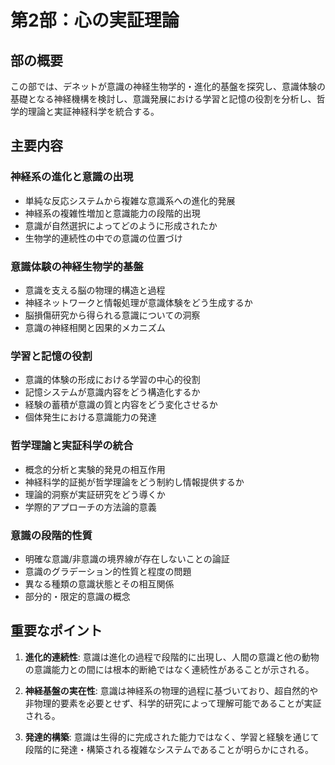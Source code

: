 # 第2部：心の実証理論

## 部の概要
この部では、デネットが意識の神経生物学的・進化的基盤を探究し、意識体験の基礎となる神経機構を検討し、意識発展における学習と記憶の役割を分析し、哲学的理論と実証神経科学を統合する。

## 主要内容

### 神経系の進化と意識の出現
- 単純な反応システムから複雑な意識系への進化的発展
- 神経系の複雑性増加と意識能力の段階的出現
- 意識が自然選択によってどのように形成されたか
- 生物学的連続性の中での意識の位置づけ

### 意識体験の神経生物学的基盤
- 意識を支える脳の物理的構造と過程
- 神経ネットワークと情報処理が意識体験をどう生成するか
- 脳損傷研究から得られる意識についての洞察
- 意識の神経相関と因果的メカニズム

### 学習と記憶の役割
- 意識的体験の形成における学習の中心的役割
- 記憶システムが意識内容をどう構造化するか
- 経験の蓄積が意識の質と内容をどう変化させるか
- 個体発生における意識能力の発達

### 哲学理論と実証科学の統合
- 概念的分析と実験的発見の相互作用
- 神経科学的証拠が哲学理論をどう制約し情報提供するか
- 理論的洞察が実証研究をどう導くか
- 学際的アプローチの方法論的意義

### 意識の段階的性質
- 明確な意識/非意識の境界線が存在しないことの論証
- 意識のグラデーション的性質と程度の問題
- 異なる種類の意識状態とその相互関係
- 部分的・限定的意識の概念

## 重要なポイント

1. **進化的連続性**: 意識は進化の過程で段階的に出現し、人間の意識と他の動物の意識能力との間には根本的断絶ではなく連続性があることが示される。

2. **神経基盤の実在性**: 意識は神経系の物理的過程に基づいており、超自然的や非物理的要素を必要とせず、科学的研究によって理解可能であることが実証される。

3. **発達的構築**: 意識は生得的に完成された能力ではなく、学習と経験を通じて段階的に発達・構築される複雑なシステムであることが明らかにされる。